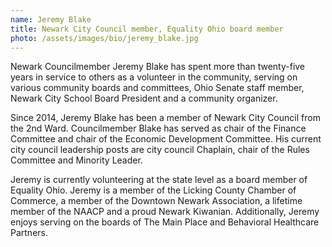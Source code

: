 ```yaml
---
name: Jeremy Blake
title: Newark City Council member, Equality Ohio board member
photo: /assets/images/bio/jeremy_blake.jpg
---
```

Newark Councilmember Jeremy Blake has spent more than twenty-five years in service to others as a volunteer in the community, serving on various community boards and committees, Ohio Senate staff member, Newark City School Board President and a community organizer.

Since 2014, Jeremy Blake has been a member of Newark City Council from the 2nd Ward. Councilmember Blake has served as chair of the Finance Committee and chair of the Economic Development Committee. His current city council leadership posts are city council Chaplain, chair of the Rules Committee and Minority Leader.

Jeremy is currently volunteering at the state level as a board member of Equality Ohio. Jeremy is a member of the Licking County Chamber of Commerce, a member of the Downtown Newark Association, a lifetime member of the NAACP and a proud Newark Kiwanian. Additionally, Jeremy enjoys serving on the boards of The Main Place and Behavioral Healthcare Partners.
